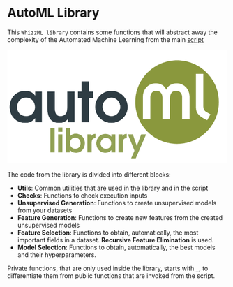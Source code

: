# AutoML Library

This `WhizzML library` contains some functions that will abstract away
the complexity of the Automated Machine Learning from the main
[script](../automl-script)

![BigML AutoML Library](../res/automl-lib.png)

The code from the library is divided into different blocks:
- **Utils**: Common utilities that are used in the library and in the
  script
- **Checks**: Functions to check execution inputs
- **Unsupervised Generation**: Functions to create unsupervised models
  from your datasets
- **Feature Generation**: Functions to create new features from the
  created unsupervised models
- **Feature Selection**: Functions to obtain, automatically, the most
  important fields in a dataset. **Recursive Feature Elimination** is
  used.
- **Model Selection**: Functions to obtain, automatically, the best
  models and their hyperparameters.

Private functions, that are only used inside the library, starts with
 `_`, to differentiate them from public functions that are invoked
from the script.
